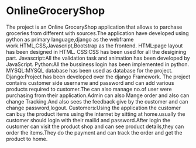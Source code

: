 # OnlineGroceryShop
The project is an Online GroceryShop application that allows to parchase groceries from different with sources.The application have developed using python as primary language,django as the webframe work.HTML,CSS,Javascript,Bootstrap as the frontend.
HTML:page layout has been designed in HTML.
CSS:CSS has been used for all the desigining part.
Javascript:All the validation task and animation has been developed by JavaScript.
Python:All the bussiness login has been implemented in python.
MYSQL:MYSQL database has been used as database for the project.
Django:Project has been developed over the django Framework.
The project contains customer side username and password and can add various products required to customer.The can also manage no.of user were purchasing from their application.Admin can also Mange order and also can change Tracking.And also sees the feedback give by the customer and can change password,logout.
Customers:Using the application the customer can buy the product items using the internet by sitting at home.usually the customer should login with their mailid and password.After login the customer can visit the product shop and can see product details,they can order the items.They do the payment and can track the order and get the product to home. 
